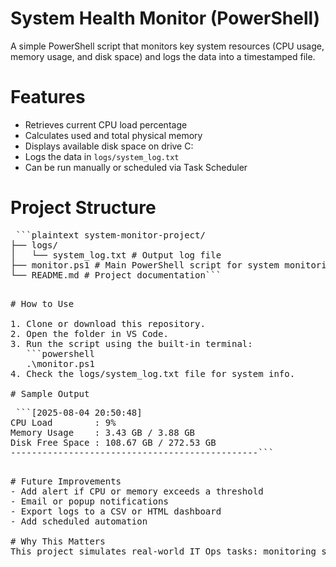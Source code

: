 # System Health Monitor (PowerShell)

A simple PowerShell script that monitors key system resources (CPU usage, memory usage, and disk space) and logs the data into a timestamped file.

# Features

- Retrieves current CPU load percentage
- Calculates used and total physical memory
- Displays available disk space on drive C:
- Logs the data in `logs/system_log.txt`
- Can be run manually or scheduled via Task Scheduler

# Project Structure

<pre> ```plaintext system-monitor-project/
├── logs/
│   └── system_log.txt # Output log file
├── monitor.ps1 # Main PowerShell script for system monitoring
└── README.md # Project documentation```
<pre>

# How to Use

1. Clone or download this repository.
2. Open the folder in VS Code.
3. Run the script using the built-in terminal:
   ```powershell
   .\monitor.ps1
4. Check the logs/system_log.txt file for system info.

# Sample Output
<pre> ```[2025-08-04 20:50:48]
CPU Load        : 9%
Memory Usage    : 3.43 GB / 3.88 GB
Disk Free Space : 108.67 GB / 272.53 GB
-----------------------------------------------```
<pre>

# Future Improvements
- Add alert if CPU or memory exceeds a threshold
- Email or popup notifications
- Export logs to a CSV or HTML dashboard
- Add scheduled automation

# Why This Matters
This project simulates real-world IT Ops tasks: monitoring systems, writing scripts, and generating reports — perfect for building confidence in scripting and automation.
